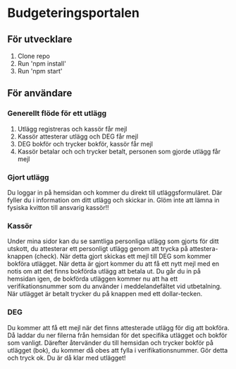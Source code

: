 # Budgeteringsportalen
## För utvecklare
1. Clone repo
2. Run 'npm install'
3. Run 'npm start'

## För användare

### Generellt flöde för ett utlägg

1. Utlägg registreras och kassör får mejl
2. Kassör attesterar utlägg och DEG får mejl
3. DEG bokför och trycker bokför, kassör får mejl
4. Kassör betalar och och trycker betalt, personen som gjorde utlägg får mejl

### Gjort utlägg
Du loggar in på hemsidan och kommer du direkt till utläggsformuläret. Där fyller du i information om ditt utlägg och skickar in. Glöm inte att lämna in fysiska kvitton till ansvarig kassör!! 

### Kassör
Under mina sidor kan du se samtliga personliga utlägg som gjorts för ditt utskott, du attesterar ett personligt utlägg genom att trycka på attestera-knappen (check). När detta gjort skickas ett mejl till DEG som kommer bokföra utlägget. När detta är gjort kommer du att få ett nytt mejl med en notis om att det finns bokförda utlägg att betala ut. Du går du in på hemsidan igen, de bokförda utläggen kommer nu att ha ett verifikationsnummer som du använder i meddelandefältet vid utbetalning. När utlägget är betalt trycker du på knappen med ett dollar-tecken. 

### DEG
Du kommer att få ett mejl när det finns attesterade utlägg för dig att bokföra. Då laddar du ner filerna från hemsidan för det specifika utlägget och bokför som vanligt. Därefter återvänder du till hemsidan och trycker bokför på utlägget (bok), du kommer då obes att fylla i verifikationsnummer. Gör detta och tryck ok. Du är då klar med utlägget! 
